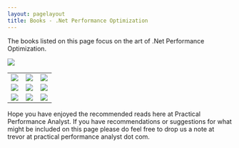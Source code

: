 ```yaml
---
layout: pagelayout
title: Books - .Net Performance Optimization
---
```


The books listed on this page focus on the art of .Net Performance Optimization. 

<table>
<tr>
<td>
<a target="_blank"  href="https://www.amazon.com/gp/product/1430244585/ref=as_li_tl?ie=UTF8&camp=1789&creative=9325&creativeASIN=1430244585&linkCode=as2&tag=practperfoana-20&linkId=5d75528f310a300c2d3f794df971e2c5"><img border="0" src="//ws-na.amazon-adsystem.com/widgets/q?_encoding=UTF8&MarketPlace=US&ASIN=1430244585&ServiceVersion=20070822&ID=AsinImage&WS=1&Format=_SL250_&tag=practperfoana-20" ></a><img src="//ir-na.amazon-adsystem.com/e/ir?t=practperfoana-20&l=am2&o=1&a=1430244585" width="1" height="1" border="0" alt="" style="border:none !important; margin:0px !important;" />
</td>
<td>
<a target="_blank"  href="https://www.amazon.com/gp/product/0990583430/ref=as_li_tl?ie=UTF8&camp=1789&creative=9325&creativeASIN=0990583430&linkCode=as2&tag=practperfoana-20&linkId=1bb4cda38e16df4a058aaabba33a2444"><img border="0" src="//ws-na.amazon-adsystem.com/widgets/q?_encoding=UTF8&MarketPlace=US&ASIN=0990583430&ServiceVersion=20070822&ID=AsinImage&WS=1&Format=_SL250_&tag=practperfoana-20" ></a><img src="//ir-na.amazon-adsystem.com/e/ir?t=practperfoana-20&l=am2&o=1&a=0990583430" width="1" height="1" border="0" alt="" style="border:none !important; margin:0px !important;" />
</td>
<td>
<a target="_blank"  href="https://www.amazon.com/gp/product/1430259205/ref=as_li_tl?ie=UTF8&camp=1789&creative=9325&creativeASIN=1430259205&linkCode=as2&tag=practperfoana-20&linkId=19beb3ee09418c8eb49eae564a2315b2"><img border="0" src="//ws-na.amazon-adsystem.com/widgets/q?_encoding=UTF8&MarketPlace=US&ASIN=1430259205&ServiceVersion=20070822&ID=AsinImage&WS=1&Format=_SL250_&tag=practperfoana-20" ></a><img src="//ir-na.amazon-adsystem.com/e/ir?t=practperfoana-20&l=am2&o=1&a=1430259205" width="1" height="1" border="0" alt="" style="border:none !important; margin:0px !important;" />
</td>
</tr>

<tr>
<td>
<a target="_blank"  href="https://www.amazon.com/gp/product/1430223839/ref=as_li_tl?ie=UTF8&camp=1789&creative=9325&creativeASIN=1430223839&linkCode=as2&tag=practperfoana-20&linkId=494d516e571907789317a573d596735d"><img border="0" src="//ws-na.amazon-adsystem.com/widgets/q?_encoding=UTF8&MarketPlace=US&ASIN=1430223839&ServiceVersion=20070822&ID=AsinImage&WS=1&Format=_SL250_&tag=practperfoana-20" ></a><img src="//ir-na.amazon-adsystem.com/e/ir?t=practperfoana-20&l=am2&o=1&a=1430223839" width="1" height="1" border="0" alt="" style="border:none !important; margin:0px !important;" />
</td>
<td>
<a target="_blank"  href="https://www.amazon.com/gp/product/1788399765/ref=as_li_tl?ie=UTF8&camp=1789&creative=9325&creativeASIN=1788399765&linkCode=as2&tag=practperfoana-20&linkId=c3a19da7090396b3d976a6da6cb39a11"><img border="0" src="//ws-na.amazon-adsystem.com/widgets/q?_encoding=UTF8&MarketPlace=US&ASIN=1788399765&ServiceVersion=20070822&ID=AsinImage&WS=1&Format=_SL250_&tag=practperfoana-20" ></a><img src="//ir-na.amazon-adsystem.com/e/ir?t=practperfoana-20&l=am2&o=1&a=1788399765" width="1" height="1" border="0" alt="" style="border:none !important; margin:0px !important;" />
</td>
<td>
<a target="_blank"  href="https://www.amazon.com/gp/product/1590598601/ref=as_li_tl?ie=UTF8&camp=1789&creative=9325&creativeASIN=1590598601&linkCode=as2&tag=practperfoana-20&linkId=3dfe7fd4ec5ee93e3ea8cc7448f7b723"><img border="0" src="//ws-na.amazon-adsystem.com/widgets/q?_encoding=UTF8&MarketPlace=US&ASIN=1590598601&ServiceVersion=20070822&ID=AsinImage&WS=1&Format=_SL250_&tag=practperfoana-20" ></a><img src="//ir-na.amazon-adsystem.com/e/ir?t=practperfoana-20&l=am2&o=1&a=1590598601" width="1" height="1" border="0" alt="" style="border:none !important; margin:0px !important;" />
</td>
</tr>
<a target="_blank"  href="https://www.amazon.com/gp/product/1849690685/ref=as_li_tl?ie=UTF8&camp=1789&creative=9325&creativeASIN=1849690685&linkCode=as2&tag=practperfoana-20&linkId=f0b8ddc9a091558b70a7d6adc994efd1"><img border="0" src="//ws-na.amazon-adsystem.com/widgets/q?_encoding=UTF8&MarketPlace=US&ASIN=1849690685&ServiceVersion=20070822&ID=AsinImage&WS=1&Format=_SL250_&tag=practperfoana-20" ></a><img src="//ir-na.amazon-adsystem.com/e/ir?t=practperfoana-20&l=am2&o=1&a=1849690685" width="1" height="1" border="0" alt="" style="border:none !important; margin:0px !important;" />
<tr>
<td>
<a target="_blank"  href="https://www.amazon.com/gp/product/1617291250/ref=as_li_tl?ie=UTF8&camp=1789&creative=9325&creativeASIN=1617291250&linkCode=as2&tag=practperfoana-20&linkId=e56cb00d48331896fa860a95473d101b"><img border="0" src="//ws-na.amazon-adsystem.com/widgets/q?_encoding=UTF8&MarketPlace=US&ASIN=1617291250&ServiceVersion=20070822&ID=AsinImage&WS=1&Format=_SL250_&tag=practperfoana-20" ></a><img src="//ir-na.amazon-adsystem.com/e/ir?t=practperfoana-20&l=am2&o=1&a=1617291250" width="1" height="1" border="0" alt="" style="border:none !important; margin:0px !important;" />
</td>
<td>
<a target="_blank"  href="https://www.amazon.com/gp/product/0990583430/ref=as_li_tl?ie=UTF8&camp=1789&creative=9325&creativeASIN=0990583430&linkCode=as2&tag=practperfoana-20&linkId=1bb4cda38e16df4a058aaabba33a2444"><img border="0" src="//ws-na.amazon-adsystem.com/widgets/q?_encoding=UTF8&MarketPlace=US&ASIN=0990583430&ServiceVersion=20070822&ID=AsinImage&WS=1&Format=_SL250_&tag=practperfoana-20" ></a><img src="//ir-na.amazon-adsystem.com/e/ir?t=practperfoana-20&l=am2&o=1&a=0990583430" width="1" height="1" border="0" alt="" style="border:none !important; margin:0px !important;" />
</td>
<td>
<a target="_blank"  href="https://www.amazon.com/gp/product/1430259205/ref=as_li_tl?ie=UTF8&camp=1789&creative=9325&creativeASIN=1430259205&linkCode=as2&tag=practperfoana-20&linkId=19beb3ee09418c8eb49eae564a2315b2"><img border="0" src="//ws-na.amazon-adsystem.com/widgets/q?_encoding=UTF8&MarketPlace=US&ASIN=1430259205&ServiceVersion=20070822&ID=AsinImage&WS=1&Format=_SL250_&tag=practperfoana-20" ></a><img src="//ir-na.amazon-adsystem.com/e/ir?t=practperfoana-20&l=am2&o=1&a=1430259205" width="1" height="1" border="0" alt="" style="border:none !important; margin:0px !important;" />
</td>
</tr>

</table>


Hope you have enjoyed the recommended reads here at Practical Performance Analyst. If you have recommendations or suggestions for what might be included on this page please do feel free to drop us a note at trevor at practical performance analyst dot com.
